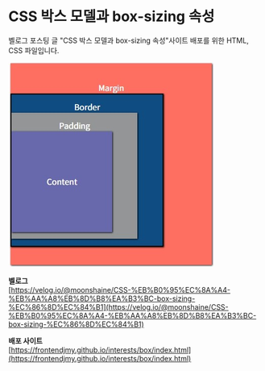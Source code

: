# CSS 박스 모델과 box-sizing 속성

벨로그 포스팅 글 "CSS 박스 모델과 box-sizing 속성"사이트
배포를 위한 HTML, CSS 파일입니다.

![box-model](./box-model.JPG)

**벨로그**  
[https://velog.io/@moonshaine/CSS-%EB%B0%95%EC%8A%A4-%EB%AA%A8%EB%8D%B8%EA%B3%BC-box-sizing-%EC%86%8D%EC%84%B1](https://velog.io/@moonshaine/CSS-%EB%B0%95%EC%8A%A4-%EB%AA%A8%EB%8D%B8%EA%B3%BC-box-sizing-%EC%86%8D%EC%84%B1)

**배포 사이트**  
[https://frontendjmy.github.io/interests/box/index.html](https://frontendjmy.github.io/interests/box/index.html)

